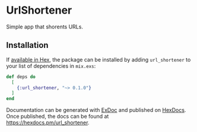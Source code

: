 # UrlShortener

Simple app that shorents URLs.

## Installation

If [available in Hex](https://hex.pm/docs/publish), the package can be installed
by adding `url_shortener` to your list of dependencies in `mix.exs`:

```elixir
def deps do
  [
    {:url_shortener, "~> 0.1.0"}
  ]
end
```

Documentation can be generated with [ExDoc](https://github.com/elixir-lang/ex_doc)
and published on [HexDocs](https://hexdocs.pm). Once published, the docs can
be found at <https://hexdocs.pm/url_shortener>.

